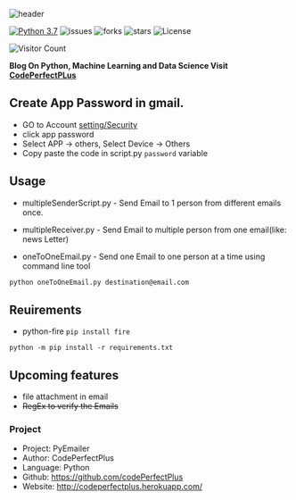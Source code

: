 ![header](https://capsule-render.vercel.app/api?type=wave&color=gradient&height=300&section=header&text=PyEmailer&fontSize=50)

[![Python 3.7](https://img.shields.io/badge/python-3.7-blue.svg)](https://www.python.org/downloads/release/python-360/)
![issues](https://img.shields.io/github/issues/codePerfectPlus/PyEmailer?style=plastic)
![forks](https://img.shields.io/github/forks/codePerfectPlus/PyEmailer)
![stars](https://img.shields.io/github/stars/codePerfectPlus/PyEmailer)
![License](https://img.shields.io/github/license/codePerfectPlus/PyEmailer)

![Visitor Count](https://profile-counter.glitch.me/PyEmailer/count.svg)

**Blog On Python, Machine Learning and Data Science Visit [CodePerfectPLus](http://codeperfectplus.herokuapp.com/)**

## Create App Password in gmail.

- GO to Account [setting/Security](https://myaccount.google.com/security)
- click app password
- Select APP -> others, Select Device -> Others
- Copy paste the code in script.py `password` variable


## Usage

- multipleSenderScript.py - Send Email to 1 person from different emails once.
- multipleReceiver.py - Send Email to multiple person from one email(like: news Letter)

- oneToOneEmail.py - Send one Email to one person at a time using command line tool

```bash
python oneToOneEmail.py destination@email.com
```

## Reuirements

- python-fire `pip install fire`

`python -m pip install -r requirements.txt`

## Upcoming features

- file attachment in email
- ~~RegEx to verify the Emails~~

### Project

- Project: PyEmailer
- Author: CodePerfectPlus
- Language: Python
- Github: https://github.com/codePerfectPlus
- Website: http://codeperfectplus.herokuapp.com/
